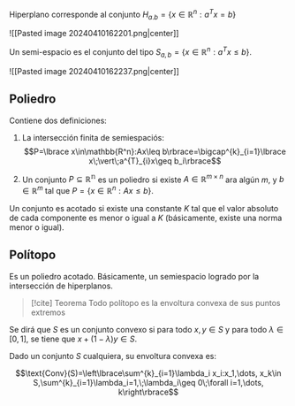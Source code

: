 
Hiperplano corresponde al conjunto $H_{a.b}=\lbrace x\in\mathbb{R}^n:a^Tx=b\rbrace$

![[Pasted image 20240410162201.png|center]]

Un semi-espacio es el conjunto del tipo $S_{a,b}=\lbrace x\in\mathbb{R}^n:a^Tx\leq b\rbrace$. 

![[Pasted image 20240410162237.png|center]]

## Poliedro 

Contiene dos definiciones: 

1. La intersección finita de semiespaciós: 
$$P=\lbrace x\in\mathbb{R^n}:Ax\leq b\rbrace=\bigcap^{k}_{i=1}\lbrace x\;\vert\;a^{T}_{i}x\geq b_i\rbrace$$

2. Un conjunto $P\subseteq\mathbb{R^n}$ es un poliedro si existe $A\in\mathbb{R}^{m\times n}$ ara algún $m$, y $b\in\mathbb{R}^m$ tal que $P=\lbrace x\in\mathbb{R}^n:Ax\leq b\rbrace$. 

Un conjunto es acotado si existe una constante $K$ tal que el valor absoluto de cada componente es menor o igual a $K$ (básicamente, existe una norma menor o igual).

## Polítopo 

Es un poliedro acotado. Básicamente, un semiespacio logrado por la intersección de hiperplanos. 

>[!cite] Teorema 
>Todo polítopo es la envoltura convexa de sus puntos extremos 

Se dirá que $S$ es un conjunto convexo si para todo $x,y\in S$ y para todo $\lambda\in [0,1]$, se tiene que $x+(1-\lambda)y\in S$. 

Dado un conjunto $S$ cualquiera, su envoltura convexa es: 

$$\text{Conv}(S)=\left\lbrace\sum^{k}_{i=1}\lambda_i x_i:x_1,\dots, x_k\in S,\sum^{k}_{i=1}\lambda_i=1,\;\lambda_i\geq 0\;\forall i=1,\dots, k\right\rbrace$$





